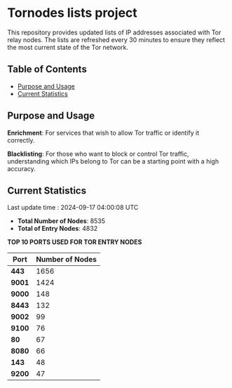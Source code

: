 # Tornodes lists project

This repository provides updated lists of IP addresses associated with Tor relay nodes. The lists are refreshed every 30 minutes to ensure they reflect the most current state of the Tor network.

## Table of Contents

- [Purpose and Usage](#purpose-and-usage)
- [Current Statistics](#current-statistics)


## Purpose and Usage

**Enrichment**: For services that wish to allow Tor traffic or identify it correctly.

**Blacklisting**: For those who want to block or control Tor traffic, understanding which IPs belong to Tor can be a starting point with a high accuracy.

## Current Statistics

Last update time : 2024-09-17 04:00:08 UTC

- **Total Number of Nodes**: 8535
- **Total of Entry Nodes**: 4832

**TOP 10 PORTS USED FOR TOR ENTRY NODES**

| **Port** | **Number of Nodes** |
|------|-----------------|
| **443**   | 1656  |
| **9001**   | 1424  |
| **9000**   | 148  |
| **8443**   | 132  |
| **9002**   | 99  |
| **9100**   | 76  |
| **80**   | 67  |
| **8080**   | 66  |
| **143**   | 48  |
| **9200**   | 47  |

